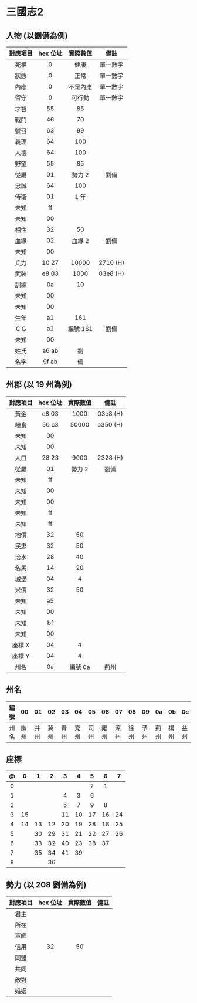 # 三國志2
## 人物 (以劉備為例)

對應項目|hex 位址|實際數值|備註
:-:|:-:|:-:|:-:
死相|0|健康|單一數字
狀態|0|正常|單一數字
內應|0|不是內應|單一數字
留守|0|可行動|單一數字
才智|55| 85|
戰鬥|46| 70|
號召|63| 99|
義理|64|100|
人德|64|100|
野望|55| 85|
從屬|01|勢力 2|劉備|
忠誠|64|100|
侍衛|01|1 年|
未知|ff||
未知|00||
相性|32|50|
血緣|02|血緣 2|劉備|
未知|00||
兵力|10 27|10000|2710 (H)
武裝|e8 03|1000|03e8 (H)
訓練|0a|10|
未知|00||
未知|00||
生年|a1|161|
ＣＧ|a1|編號 161|劉備
未知|00||
姓氏|a6 ab|劉|
名字|9f ab|備|

## 州郡 (以 19 州為例)

對應項目|hex 位址|實際數值|備註
:-:|:-:|:-:|:-:
黃金|e8 03|1000|03e8 (H)
糧食|50 c3|50000|c350 (H)
未知|00||
未知|00||
人口|28 23|9000|2328 (H)
從屬|01|勢力 2|劉備
未知|ff||
未知|00||
未知|00||
未知|ff||
未知|ff||
地價|32|50|
民忠|32|50|
治水|28|40|
名馬|14|20|
城堡|04| 4|
米價|32|50|
未知|a5||
未知|00||
未知|bf||
未知|00||
座標 X|04|4|
座標 Y|04|4|
州名|0a|編號 0a|荊州

## 州名

編號|00|01|02|03|04|05|06|07|08|09|0a|0b|0c|0d
-|-|-|-|-|-|-|-|-|-|-|-|-|-|-
州名|幽州|并州|冀州|青州|兗州|司州|雍州|涼州|徐州|予州|荊州|揚州|益州|交州


## 座標

@|0|1|2|3|4|5|6|7
:-:|:-:|:-:|:-:|:-:|:-:|:-:|:-:|:-:
0|  |  |  |  |  | 2| 1|
1|  |  |  | 4| 3| 6|  |
2|  |  |  | 5| 7| 9| 8|
3|15|  |  |11|10|17|16|24
4|14|13|12|20|19|28|18|25
5|  |30|29|31|21|22|27|26
6|  |33|32|40|23|38|37|
7|  |35|34|41|39|  |  |
8|  |  |36|  |  |  |  |

## 勢力 (以 208 劉備為例)

對應項目|hex 位址|實際數值|備註
:-:|:-:|:-:|:-:
君主|||
所在|||
軍師|||
信用|32|50|
同盟|||
共同|||
敵對|||
婚姻|||
